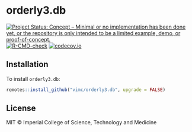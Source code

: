 # orderly3.db

<!-- badges: start -->
[![Project Status: Concept – Minimal or no implementation has been done yet, or the repository is only intended to be a limited example, demo, or proof-of-concept.](https://www.repostatus.org/badges/latest/concept.svg)](https://www.repostatus.org/#concept)
[![R-CMD-check](https://github.com/vimc/orderly3.db/actions/workflows/R-CMD-check.yaml/badge.svg)](https://github.com/vimc/orderly3.db/actions/workflows/R-CMD-check.yaml)
[![codecov.io](https://codecov.io/github/vimc/orderly3.db/coverage.svg?branch=main)](https://codecov.io/github/vimc/orderly3.db?branch=main)
<!-- badges: end -->

## Installation

To install `orderly3.db`:

```r
remotes::install_github("vimc/orderly3.db", upgrade = FALSE)
```

## License

MIT © Imperial College of Science, Technology and Medicine
